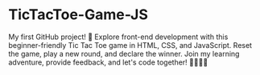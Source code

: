 # TicTacToe-Game-JS
My first GitHub project! 🚀 Explore front-end development with this beginner-friendly Tic Tac Toe game in HTML, CSS, and JavaScript. Reset the game, play a new round, and declare the winner. Join my learning adventure, provide feedback, and let's code together! 👩‍💻👨‍💻
